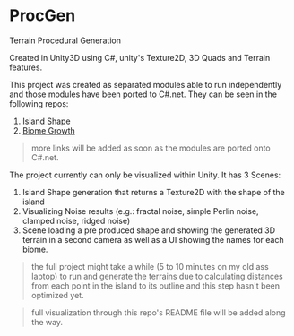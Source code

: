 # ProcGen

Terrain Procedural Generation

Created in Unity3D using C#, unity's Texture2D, 3D Quads and Terrain features.

This project was created as separated modules able to run independently and those modules have been ported to C#.net. They can be seen in the following repos:

1. [Island Shape](https://github.com/brunorc93/islandShapeGen.net)  
1. [Biome Growth](https://github.com/brunorc93/BiomeGrowth.net)  
> more links will be added as soon as the modules are ported onto C#.net.  

The project currently can only be visualized within Unity. It has 3 Scenes:
1. Island Shape generation that returns a Texture2D with the shape of the island  
1. Visualizing Noise results (e.g.: fractal noise, simple Perlin noise, clamped noise, ridged noise)
1. Scene loading a pre produced shape and showing the generated 3D terrain in a second camera as well as a UI showing the names for each biome.
> the full project might take a while (5 to 10 minutes on my old ass laptop) to run and generate the terrains due to calculating distances from each point in the island to its outline and this step hasn't been optimized yet.

> full visualization through this repo's README file will be added along the way.
